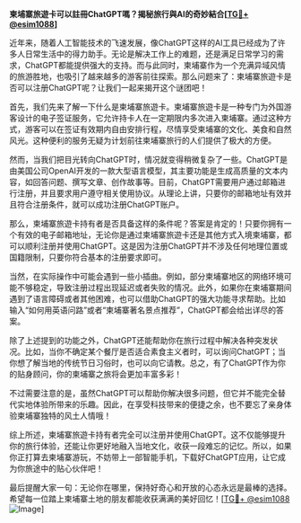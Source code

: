 **柬埔寨旅遊卡可以註冊ChatGPT嗎？揭秘旅行與AI的奇妙結合[[TG💪+ @esim1088](https://t.me/s/esim1088)]**

近年来，随着人工智能技术的飞速发展，像ChatGPT这样的AI工具已经成为了许多人日常生活中的得力助手。无论是解决工作上的难题，还是满足日常学习的需求，ChatGPT都能提供强大的支持。而与此同时，柬埔寨作为一个充满异域风情的旅游胜地，也吸引了越来越多的游客前往探索。那么问题来了：柬埔寨旅遊卡是否可以注册ChatGPT呢？让我们一起来揭开这个谜团吧！

首先，我们先来了解一下什么是柬埔寨旅遊卡。柬埔寨旅遊卡是一种专门为外国游客设计的电子签证服务，它允许持卡人在一定期限内多次进入柬埔寨。通过这种方式，游客可以在签证有效期内自由安排行程，尽情享受柬埔寨的文化、美食和自然风光。这种便利的服务无疑为计划前往柬埔寨旅行的人们提供了极大的方便。

然而，当我们把目光转向ChatGPT时，情况就变得稍微复杂了一些。ChatGPT是由美国公司OpenAI开发的一款大型语言模型，其主要功能是生成高质量的文本内容，如回答问题、撰写文章、创作故事等。目前，ChatGPT需要用户通过邮箱进行注册，并且要求用户遵守相关使用协议。从理论上讲，只要你的邮箱地址有效并且符合注册条件，就可以成功注册ChatGPT账户。

那么，柬埔寨旅遊卡持有者是否具备这样的条件呢？答案是肯定的！只要你拥有一个有效的电子邮箱地址，无论你是通过柬埔寨旅遊卡还是其他方式入境柬埔寨，都可以顺利注册并使用ChatGPT。这是因为注册ChatGPT并不涉及任何地理位置或国籍限制，只要你符合基本的注册要求即可。

当然，在实际操作中可能会遇到一些小插曲。例如，部分柬埔寨地区的网络环境可能不够稳定，导致注册过程出现延迟或者失败的情况。此外，如果你在柬埔寨期间遇到了语言障碍或者其他困难，也可以借助ChatGPT的强大功能寻求帮助。比如输入“如何用英语问路”或者“柬埔寨著名景点推荐”，ChatGPT都会给出详尽的答案。

除了上述提到的功能之外，ChatGPT还能帮助你在旅行过程中解决各种突发状况。比如，当你不确定某个餐厅是否适合素食主义者时，可以询问ChatGPT；当你想了解当地的传统节日习俗时，也可以向它请教。总之，有了ChatGPT作为你的贴身顾问，你的柬埔寨之旅将会更加丰富多彩！

不过需要注意的是，虽然ChatGPT可以帮助你解决很多问题，但它并不能完全替代实地体验所带来的乐趣。因此，在享受科技带来的便捷之余，也不要忘了亲身体验柬埔寨独特的风土人情哦！

综上所述，柬埔寨旅遊卡持有者完全可以注册并使用ChatGPT。这不仅能够提升你的旅行体验，还能让你更好地融入当地文化，收获一段难忘的记忆。所以，如果你正打算去柬埔寨游玩，不妨带上一部智能手机，下载好ChatGPT应用，让它成为你旅途中的贴心伙伴吧！

最后提醒大家一句：无论你在哪里，保持好奇心和开放的心态永远是最棒的选择。希望每一位踏上柬埔寨土地的朋友都能收获满满的美好回忆！[[TG💪+ @esim1088](https://t.me/s/esim1088) ![Image](https://i.postimg.cc/4NQfJmqS/Snipaste-2025-05-13-00-14-12.png)]
